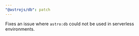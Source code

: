 ```yaml
---
"@astrojs/db": patch
---
```


Fixes an issue where `astro:db` could not be used in serverless environments.
